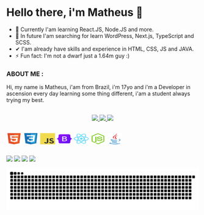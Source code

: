 # Hello there, i'm Matheus 👋

- 🌱 Currently I'am learning React.JS, Node.JS and more.
- 🔭 In future I'am searching for learn WordPress, Next.js, TypeScript and SCSS.  
- ✔  I'am already have skills and experience in HTML, CSS, JS and JAVA.
- ⚡ Fun fact: I'm not a dwarf just a 1.64m guy :)

### ABOUT ME :

Hi, my name is Matheus, i'am from Brazil, i'm 17yo and i'm a Developer in ascension every day learning some thing different, i'am a student always trying my best.

##

<div align="center">
  <a href="https://github.com/Biganao">
    <img 
         height="150em" 
         src="https://github-readme-stats.vercel.app/api?username=Biganao&show_icons=true&theme=algolia&include_all_commits=true&count_private=true"
      />
    <img 
         height="150em" 
         src="https://github-readme-stats.vercel.app/api/top-langs/?username=Biganao&layout=compact&langs_count=7&theme=algolia"
      />
    <img 
         height="170em" 
         src="https://streak-stats.demolab.com?user=Biganao&theme=algolia&border=FFF&sideNums=00D081" 
      />
  </a>
</div>
  
##

<div style="display: inline-block">
  <img align="center" alt="HTML5" height="30" width="40" src="https://raw.githubusercontent.com/devicons/devicon/master/icons/html5/html5-original.svg">
  <img align="center" alt="CSS3" height="30" width="40" src="https://raw.githubusercontent.com/devicons/devicon/master/icons/css3/css3-original.svg">
  <img align="center" alt="JS" height="30" width="40" src="https://raw.githubusercontent.com/devicons/devicon/master/icons/javascript/javascript-original.svg">
  <img align="center" alt="Bootstrap" height="30" width="40" src="https://raw.githubusercontent.com/devicons/devicon/master/icons/bootstrap/bootstrap-original.svg">
  <img align="center" alt="React" height="30" width="40" src="https://raw.githubusercontent.com/devicons/devicon/master/icons/react/react-original.svg">
  <img align="center" alt="Node" height="30" width="40" src="https://raw.githubusercontent.com/devicons/devicon/master/icons/nodejs/nodejs-original.svg">
  <img align="center" alt="Java" height="30" width="40" src="https://raw.githubusercontent.com/devicons/devicon/master/icons/java/java-original.svg">
<div>
  
##
  
<div>
    <a href="https://instagram.com/matheuszinho_filipe" target="_blank"><img       src="https://camo.githubusercontent.com/32de3d6ae0d152d74e6672352d26fa61f265b2bddbca55655b4c413a97c17385/68747470733a2f2f696d672e736869656c64732e696f2f7374617469632f76313f7374796c653d666f722d7468652d6261646765266d6573736167653d496e7374616772616d26636f6c6f723d453434303546266c6f676f3d496e7374616772616d266c6f676f436f6c6f723d464646464646266c6162656c3d" target="_blank"></a>
    <a href = "mailto:mfponte2006@gmail.com"><img src="https://img.shields.io/badge/-Gmail-%23333?style=for-the-badge&logo=gmail&logoColor=white" target="_blank"></a>
    <a href="https://www.linkedin.com/in/matheus-filipe-946430237/" target="_blank"><img src="https://img.shields.io/badge/-LinkedIn-%230077B5?style=for-the-badge&logo=linkedin&logoColor=white" target="_blank"></a> 
    <a href ="https://twitter.com/anaolokaso"><img src="https://camo.githubusercontent.com/0bd066115a3d5d3b06c206ac73e483bc237e6ff7c61f9ba3262e683581de9718/68747470733a2f2f696d672e736869656c64732e696f2f7374617469632f76313f7374796c653d666f722d7468652d6261646765266d6573736167653d5477697474657226636f6c6f723d314441314632266c6f676f3d54776974746572266c6f676f436f6c6f723d464646464646266c6162656c3d"></a>
  
  
![Snake animation](https://github.com/Biganao/Biganao/blob/output/github-contribution-grid-snake.svg)
    
</div>
